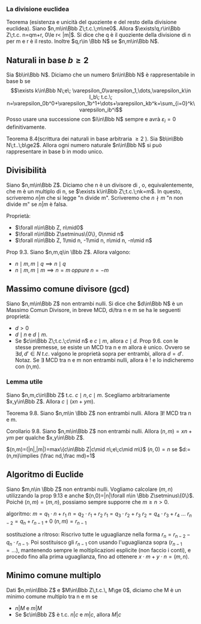 ### La divisione euclidea
Teorema (esistenza e unicità del quoziente e del resto della divisione euclidea).
Siano $n,m\in\Bbb Z\;t.c.\;m\ne0$. Allora $\exists!q,r\in\Bbb Z\;t.c. n=qm+r, 0\le r< |m|$. Si dice che q è il quoziente della divisione di n per m e r è il resto. Inoltre $q,r\in \Bbb N$ se $n,m\in\Bbb N$.

## Naturali in base $b\ge2$
Sia $b\in\Bbb N$. Diciamo che un numero $n\in\Bbb N$ è rappresentabile in base b se
$$\exists k\in\Bbb N\;e\; \varepsilon_0\varepsilon_1,\dots,\varepsilon_k\in I_b\; t.c.\; n=\varepsilon_0b^0+\varepsilon_1b^1+\dots+\varepsilon_kb^k=\sum_{i=0}^k\varepsilon_ib^i$$
Posso usare una successione con $i\in\Bbb N$ sempre e avrà $\varepsilon_i=0$ definitivamente.

Teorema 8.4(scrittura dei naturali in base arbitraria $\ge2$ ).
Sia $b\in\Bbb N\;t..\;b\ge2$. Allora ogni numero naturale $n\in\Bbb N$ si può rappresentare in base b in modo unico.

## Divisibilità
Siano $n,m\in\Bbb Z$. Diciamo che n è un divisore di , o, equivalentemente, che m è un multiplo di n, se $\exists k\in\Bbb Z\;t.c.\;nk=m$. In questo, scriveremo $n|m$ che si legge "n divide m". Scriveremo che $n\nmid m$ "n non divide m" se $n|m$ è falsa.

Proprietà:
- $\forall n\in\Bbb Z, n\mid0$
- $\forall n\in\Bbb Z\setminus\{0\}, 0\nmid n$
- $\forall n\in\Bbb Z, 1\mid n, -1\mid n, n\mid n, -n\mid n$ 

Prop 9.3. Siano $n,m,q\in \Bbb Z$. Allora valgono:
- $n\mid m,m\mid q\implies n\mid q$
- $n\mid m,m\mid m\implies n=m\;oppure\;n=-m$

## Massimo comune divisore (gcd)
Siano $n,m\in\Bbb Z$ non entrambi nulli. Si dice che $d\in\Bbb N$ è un Massimo Comun Divisore, in breve MCD, di/tra n e m se ha le seguenti proprietà:
- $d>0$
- $d\mid n$ e $d\mid m$.
- Se $c\in\Bbb Z\;t.c.\;c\mid n$ e $c\mid m$, allora $c\mid d$.
Prop 9.6. con le stesse premesse, se esiste un MCD tra n e m allora è unico. Ovvero se $\exists d,d'\in N\;t.c.$ valgono le proprietà sopra per entrambi, allora $d=d'$.
Notaz. Se $\exists$ MCD tra n e m non entrambi nulli, allora è ! e lo indicheremo con (n,m).

### Lemma utile
Siano $n,m,c\in\Bbb Z$ t.c. $c\mid n,c\mid m$. Scegliamo arbitrariamente $x,y\in\Bbb Z$. Allora $c\mid(xn+ym)$.

Teorema 9.8.
Siano $n,m\in \Bbb Z$ non entrambi nulli. Allora $\exists!$ MCD tra n e m.

Corollario 9.8.
Siano $n,m\in\Bbb Z$ non entrambi nulli. Allora $(n,m)=xn+ym$ per qualche $x,y\in\Bbb Z$.

$(n,m)=(|n|,|m|)=max\{c\in\Bbb Z|c\mid n\;e\;c\mid m\}$
$(n,0)=n$
se $d:=(n,m)\implies (\frac nd,\frac md)=1$

## Algoritmo di Euclide
Siano $m,n\in \Bbb Z$ non entrambi nulli. Vogliamo calcolare $(m,n)$ utilizzando la prop 9.13 e anche $(n,0)=|n|\forall n\in \Bbb Z\setminus\{0\}$. Poiché $(n,m)=(m,n)$, possiamo sempre supporre che $m\ge n> 0$. 

algoritmo:
$m=q_1\cdot n+r_1$
$n=q_2\cdot r_1+r_2$
$r_1=q_3\cdot r_2+r_3$
$r_2=q_4\cdot r_3+r_4$
$\dots$
$r_{n-2}=q_n+r_{n-1}+0$
$(n,m)=r_{n-1}$

sostituzione a ritroso:
Riscrivo tutte le uguaglianze nella forma $r_n=r_{n-2}-q_n\cdot r_{n-1}$.
Poi sostituisco gli $r_{n-1}$ con usando l'uguaglianza sopra ($r_{n-1}=\dots$), mantenendo sempre le moltiplicazioni esplicite (non faccio i conti), e procedo fino alla prima uguaglianza, fino ad ottenere $x\cdot m+y\cdot n=(m,n)$.

## Minimo comune multiplo
Dati $n,m\in\Bbb Z$ e $M\in\Bbb Z\,t.c.\, M\ge 0$, diciamo che M è un minimo comune multiplo tra n e m se
- $n|M$ e $m|M$
- Se $c\in\Bbb Z$ è t.c. $n|c$ e $m|c$, allora $M|c$
